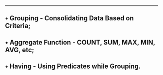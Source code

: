 ----------------------------------------------------------------------
• Grouping - Consolidating Data Based on Criteria;
----------------------------------------------------------------------
• Aggregate Function - COUNT, SUM, MAX, MIN, AVG, etc;
----------------------------------------------------------------------
• Having - Using Predicates while Grouping.
----------------------------------------------------------------------
